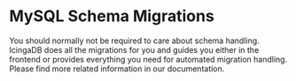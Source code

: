 MySQL Schema Migrations
=======================

You should normally not be required to care about schema handling. IcingaDB
does all the migrations for you and guides you either in the frontend or
provides everything you need for automated migration handling. Please find
more related information in our documentation.
